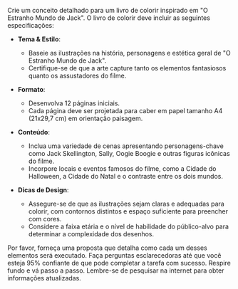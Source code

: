  
Crie um conceito detalhado para um livro de colorir inspirado em "O Estranho Mundo de Jack". O livro de colorir deve incluir as seguintes especificações:

- **Tema & Estilo**:
  - Baseie as ilustrações na história, personagens e estética geral de "O Estranho Mundo de Jack".
  - Certifique-se de que a arte capture tanto os elementos fantasiosos quanto os assustadores do filme.

- **Formato**:
  - Desenvolva 12 páginas iniciais.
  - Cada página deve ser projetada para caber em papel tamanho A4 (21x29,7 cm) em orientação paisagem.

- **Conteúdo**:
  - Inclua uma variedade de cenas apresentando personagens-chave como Jack Skellington, Sally, Oogie Boogie e outras figuras icônicas do filme.
  - Incorpore locais e eventos famosos do filme, como a Cidade do Halloween, a Cidade do Natal e o contraste entre os dois mundos.

- **Dicas de Design**:
  - Assegure-se de que as ilustrações sejam claras e adequadas para colorir, com contornos distintos e espaço suficiente para preencher com cores.
  - Considere a faixa etária e o nível de habilidade do público-alvo para determinar a complexidade dos desenhos.

Por favor, forneça uma proposta que detalha como cada um desses elementos será executado. Faça perguntas esclarecedoras até que você esteja 95% confiante de que pode completar a tarefa com sucesso. Respire fundo e vá passo a passo. Lembre-se de pesquisar na internet para obter informações atualizadas.
```
